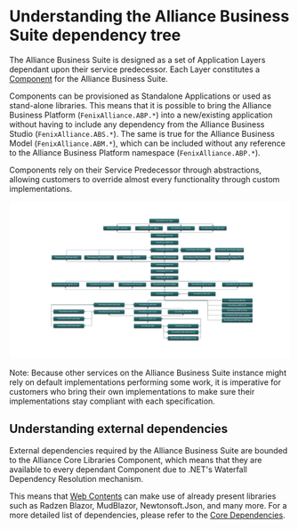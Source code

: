 # Understanding the Alliance Business Suite dependency tree

The Alliance Business Suite is designed as a set of Application Layers dependant upon their service predecessor. Each Layer constitutes a [Component](/Components.md) for the Alliance Business Suite. 

Components can be provisioned as Standalone Applications or used as stand-alone libraries. This means that it is possible to bring the Alliance Business Platform (`FenixAlliance.ABP.*`) into a new/existing application without having to include any dependency from the Alliance Business Studio (`FenixAlliance.ABS.*`). The same is true for the Alliance Business Model (`FenixAlliance.ABM.*`), which can be included without any reference to the Alliance Business Platform namespace (`FenixAlliance.ABP.*`).

Components rely on their Service Predecessor through abstractions, allowing customers to override almost every functionality through custom implementations.

![DependencyTree.1.2.0.jpg](/.attachments/DependencyTree.1.2.0-3235684e-1b84-410b-8cae-f6b01f809c4e.jpg)

Note: Because other services on the Alliance Business Suite instance might rely on default implementations performing some work, it is imperative for customers who bring their own implementations to make sure their implementations stay compliant with each specification.

## Understanding external dependencies

External dependencies required by the Alliance Business Suite are bounded to the Alliance Core Libraries Component, which means that they are available to every dependant Component due to .NET's Waterfall Dependency Resolution mechanism.

This means that [Web Contents](/Web-Development.md) can make use of already present libraries such as Radzen Blazor, MudBlazor, Newtonsoft.Json, and many more. For a more detailed list of dependencies, please refer to the [Core Dependencies](/Components/Alliance-Core-Libraries.md).




